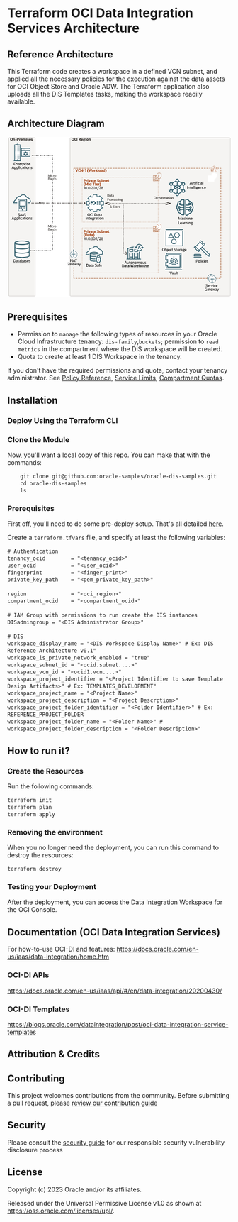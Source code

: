 # Terraform OCI Data Integration Services Architecture

## Reference Architecture

This Terraform code creates a workspace in a defined VCN subnet, and applied all the necessary policies for the execution against the data assets for OCI Object Store and Oracle ADW. The Terraform application also uploads all the DIS Templates tasks, making the workspace readily available.
## Architecture Diagram 

![](./images/DIS-Reference-Architecture.png)

## Prerequisites

- Permission to `manage` the following types of resources in your Oracle Cloud Infrastructure tenancy: `dis-family`,`buckets`; permission to `read metrics` in the compartment where the DIS workspace will be created. 
- Quota to create at least 1 DIS Workspace in the tenancy.

If you don't have the required permissions and quota, contact your tenancy administrator. See [Policy Reference](https://docs.cloud.oracle.com/en-us/iaas/Content/Identity/Reference/policyreference.htm), [Service Limits](https://docs.cloud.oracle.com/en-us/iaas/Content/General/Concepts/servicelimits.htm), [Compartment Quotas](https://docs.cloud.oracle.com/iaas/Content/General/Concepts/resourcequotas.htm).

## Installation 
### Deploy Using the Terraform CLI

### Clone the Module

Now, you'll want a local copy of this repo. You can make that with the commands:

```
    git clone git@github.com:oracle-samples/oracle-dis-samples.git
    cd oracle-dis-samples
    ls
```

### Prerequisites
First off, you'll need to do some pre-deploy setup.  That's all detailed [here](https://github.com/cloud-partners/oci-prerequisites).

Create a `terraform.tfvars` file, and specify at least the following variables:

```
# Authentication
tenancy_ocid        = "<tenancy_ocid>"
user_ocid           = "<user_ocid>"
fingerprint         = "<finger_print>"
private_key_path    = "<pem_private_key_path>"

region              = "<oci_region>"
compartment_ocid    = "<compartment_ocid>"

# IAM Group with permissions to run create the DIS instances
DISadmingroup = "<DIS Administrator Group>"

# DIS
workspace_display_name = "<DIS Workspace Display Name>" # Ex: DIS Reference Architecture v0.1"
workspace_is_private_network_enabled = "true"
workspace_subnet_id = "<ocid.subnet....>"
workspace_vcn_id = "<ocid1.vcn....>"
workspace_project_identifier = "<Project Identifier to save Template Design Artifacts>" # Ex: TEMPLATES_DEVELOPMENT"
workspace_project_name = "<Project Name>" 
workspace_project_description = "<Project Descrptiom>" 
workspace_project_folder_identifier = "<Folder Identifier>" # Ex: REFERENCE_PROJECT_FOLDER
workspace_project_folder_name = "<Folder Name>" # 
workspace_project_folder_description = "<Folder Description>" 

```
## How to run it?

### Create the Resources

Run the following commands:

    terraform init
    terraform plan
    terraform apply

### Removing the environment
When you no longer need the deployment, you can run this command to destroy the resources:

    terraform destroy

### Testing your Deployment
After the deployment, you can access the Data Integration Workspace for the OCI Console.

## Documentation (OCI Data Integration Services) 
For how-to-use OCI-DI and features:
https://docs.oracle.com/en-us/iaas/data-integration/home.htm

### OCI-DI APIs
https://docs.oracle.com/en-us/iaas/api/#/en/data-integration/20200430/

### OCI-DI Templates
https://blogs.oracle.com/dataintegration/post/oci-data-integration-service-templates

## Attribution & Credits

## Contributing

This project welcomes contributions from the community. Before submitting a pull request, please [review our contribution guide](./CONTRIBUTING.md)

## Security

Please consult the [security guide](./SECURITY.md) for our responsible security vulnerability disclosure process

## License

Copyright (c) 2023 Oracle and/or its affiliates.

Released under the Universal Permissive License v1.0 as shown at
<https://oss.oracle.com/licenses/upl/>.
